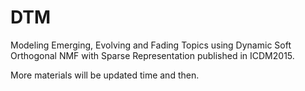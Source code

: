 # DTM
Modeling Emerging, Evolving and Fading Topics using Dynamic Soft Orthogonal NMF with Sparse Representation
published in ICDM2015.

More materials will be updated time and then.
